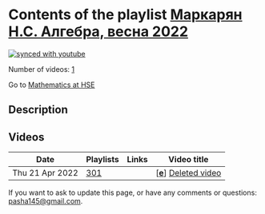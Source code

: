 # Contents of the playlist [Маркарян Н.С. Алгебра, весна 2022](https://www.youtube.com/playlist?list=PLq3E5oubNNoAlprxE0C6RK3qTtyZd2jUh)

[![synced with youtube](https://img.shields.io/github/last-commit/mathphysschool/mathphysschool.github.io/autoupdate1?label=synced%20with%20youtube)](https://github.com/mathphysschool/mathphysschool.github.io/commits/autoupdate1)

Number of videos: [1](#videos)

Go to [Mathematics at HSE](../README.md)

## Description



## Videos

|Date|Playlists|Links|Video title|
|---|---|---|---|
| Thu&nbsp;21&nbsp;Apr&nbsp;2022 | [301](../playlists/301 "Маркарян Н.С. Алгебра, весна 2022") |  | [[**e**](https://studio.youtube.com/video/6lzH_wUHJV8/edit "Edit")] [Deleted video](https://www.youtube.com/watch?v=6lzH_wUHJV8&list=PLq3E5oubNNoAlprxE0C6RK3qTtyZd2jUh "This video is unavailable.") |


 If you want to ask to update this page, or have any comments or questions: <pasha145@gmail.com>.